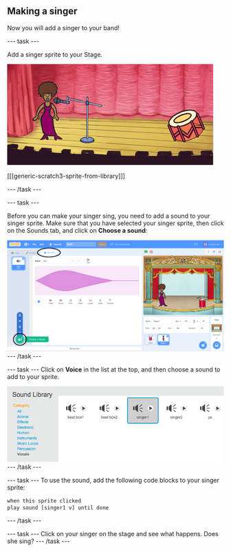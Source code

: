 ## Making a singer

Now you will add a singer to your band!

\--- task \---

Add a singer sprite to your Stage.

![اسکرین شاٹ](images/band-singer-mic.png)

[[[generic-scratch3-sprite-from-library]]]

\--- /task \---

\--- task \---

Before you can make your singer sing, you need to add a sound to your singer sprite. Make sure that you have selected your singer sprite, then click on the Sounds tab, and click on **Choose a sound**:

![screenshot](images/band-import-sound-annotated.png) \--- /task \---

\--- task \--- Click on **Voice** in the list at the top, and then choose a sound to add to your sprite.

![screenshot](images/band-choose-sound.png) \--- /task \---

\--- task \--- To use the sound, add the following code blocks to your singer sprite:

```blocks3
when this sprite clicked
play sound [singer1 v] until done
```

\--- /task \---

\--- task \--- Click on your singer on the stage and see what happens. Does she sing? \--- /task \---